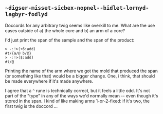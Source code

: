 ## `~digser-misset-sicbex-nopnel--bidlet-lornyd-lagbyr-fodlyd`
Doccords for any arbitrary twig seems like overkill to me. What are the use cases outside of a) the whole core and b) an arm of a core?

I'd just print the span of the sample and the span of the product:

```
> -:!>(+6:add)
#t/{a/@ b/@}
> -:!>($:add)
#t/@
```

Printing the name of the arm where we got the mold that produced the span (or something like that) would be a bigger change. One, i think, that should be made everywhere if it's made anywhere.

I agree that a `^` rune is technically correct, but it feels a little odd. It's not part of the "type" in any of the ways we'd normally mean -- even though it's stored in the span. I kind of like making arms 1-or-2-fixed: if it's two, the first twig is the doccord ...